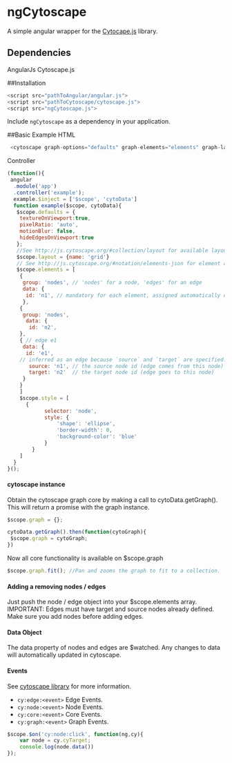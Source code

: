 ngCytoscape
=============

A simple angular wrapper for the [Cytocape.js](http://js.cytoscape.org/) library.

Dependencies
-----------
AngularJs
Cytoscape.js

##Installation

```javascript
<script src="pathToAngular/angular.js">
<script src="pathToCytoscape/cytoscape.js">
<script src="ngCytoscape.js">
```
Include `ngCytoscape` as a dependency in your application.

##Basic Example
HTML
```javascript
 <cytoscape graph-options="defaults" graph-elements="elements" graph-layout="layout" graph-style="style"></cytoscape>
```
Controller
```javascript
(function(){
 angular
  .module('app')
  .controller('example');
  example.$inject = ['$scope', 'cytoData']
  function example($scope, cytoData){
   $scope.defaults = {
    textureOnViewport:true,
    pixelRatio: 'auto',
    motionBlur: false,
    hideEdgesOnViewport:true
   };
   //See http://js.cytoscape.org/#collection/layout for available layouts and options
   $scope.layout = {name: 'grid'}
   // See http://js.cytoscape.org/#notation/elements-json for element array format
   $scope.elements = [
    { 
     group: 'nodes', // 'nodes' for a node, 'edges' for an edge
     data: { 
      id: 'n1', // mandatory for each element, assigned automatically on undefined
     },
    { 
     group: 'nodes', 
      data: { 
       id: 'n2', 
    },
    { // edge e1
     data: {
      id: 'e1',
    // inferred as an edge because `source` and `target` are specified:
       source: 'n1', // the source node id (edge comes from this node)
       target: 'n2'  // the target node id (edge goes to this node)
     }
    }
    ]
    $scope.style = [
      {
            selector: 'node',
            style: {
                'shape': 'ellipse',
                'border-width': 0,
                'background-color': 'blue'
            }
        }
    ]
  }
}();
```

#### cytoscape instance
Obtain the cytoscape graph core by making a call to cytoData.getGraph().  This will return a promise with the graph instance.
```javascript
$scope.graph = {};

cytoData.getGraph().then(function(cytoGraph){
 $scope.graph = cytoGraph;
})
```
Now all core functionality is available on $scope.graph
```javascript
$scope.graph.fit(); //Pan and zooms the graph to fit to a collection.
```
#### Adding a removing nodes / edges
Just push the node / edge object into your $scope.elements array.
IMPORTANT: Edges must have target and source nodes already defined.  Make sure you add nodes before adding edges.

#### Data Object
The data property of nodes and edges are $watched.  Any changes to data will automatically updated in cytoscape.

#### Events
See <a href="http://js.cytoscape.org/#events"> cytoscape library</a> for more information.
* `cy:edge:<event>` Edge Events.
* `cy:node:<event>` Node Events.
* `cy:core:<event>` Core Events.
* `cy:graph:<event>` Graph Events.

```javascript
$scope.$on('cy:node:click', function(ng,cy){
    var node = cy.cyTarget;
    console.log(node.data())
});
```
